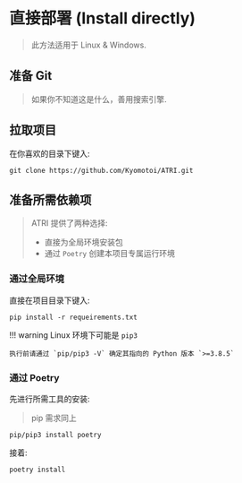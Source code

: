 # 直接部署 (Install directly)

> 此方法适用于 Linux & Windows.

## 准备 Git
> 如果你不知道这是什么，善用搜索引擎.

## 拉取项目
在你喜欢的目录下键入:
```shell
git clone https://github.com/Kyomotoi/ATRI.git
```

## 准备所需依赖项
> ATRI 提供了两种选择: 
> - 直接为全局环境安装包
> - 通过 `Poetry` 创建本项目专属运行环境

### 通过全局环境

直接在项目目录下键入:
```shell
pip install -r requeirements.txt
```
!!! warning
    Linux 环境下可能是 `pip3`

    执行前请通过 `pip/pip3 -V` 确定其指向的 Python 版本 `>=3.8.5`

### 通过 Poetry

先进行所需工具的安装:
> pip 需求同上
```shell
pip/pip3 install poetry
```

接着:
```shell
poetry install
```
